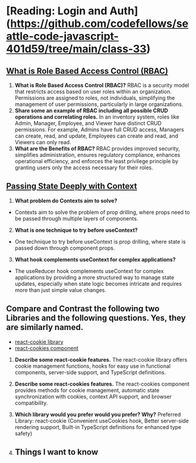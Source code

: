 #  [Reading: Login and Auth] (https://github.com/codefellows/seattle-code-javascript-401d59/tree/main/class-33)

## [What is Role Based Access Control (RBAC)](https://www.digitalguardian.com/blog/what-role-based-access-control-rbac-examples-benefits-and-more)
1. **What is Role Based Access Control (RBAC)?** RBAC is a security model that restricts access based on user roles within an organization. Permissions are assigned to roles, not individuals, simplifying the management of user permissions, particularly in large organizations.
2. **Share some an example of RBAC including all possible CRUD operations and correlating roles.** In an inventory system, roles like Admin, Manager, Employee, and Viewer have distinct CRUD permissions. For example, Admins have full CRUD access, Managers can create, read, and update, Employees can create and read, and Viewers can only read.
3. **What are the Benefits of RBAC?** RBAC provides improved security, simplifies administration, ensures regulatory compliance, enhances operational efficiency, and enforces the least privilege principle by granting users only the access necessary for their roles.

## [Passing State Deeply with Context](https://react.dev/learn/passing-data-deeply-with-context)
1. **What problem do Contexts aim to solve?**
* Contexts aim to solve the problem of prop drilling, where props need to be passed through multiple layers of components.
2. **What is one technique to try before useContext?**
* One technique to try before useContext is prop drilling, where state is passed down through component props.
3. **What hook complements useContext for complex applications?**
* The useReducer hook complements useContext for complex applications by providing a more structured way to manage state updates, especially when state logic becomes intricate and requires more than just simple value changes.

## Compare and Contrast the following two Libraries and the following questions. Yes, they are similarly named.
* [react-cookie library](https://www.npmjs.com/package/react-cookie)
* [react-cookies component](https://www.npmjs.com/package/react-cookies)
1. **Describe some react-cookie features.** The react-cookie library offers cookie management functions, hooks for easy use in functional components, server-side support, and TypeScript definitions.
2. **Describe some react-cookies features.** The react-cookies component provides methods for cookie management, automatic state synchronization with cookies, context API support, and browser compatibility.
3. **Which library would you prefer would you prefer? Why?** Preferred Library: react-cookie (Convenient useCookies hook, Better server-side rendering support, Built-in TypeScript definitions for enhanced type safety)

4. ## Things I want to know

